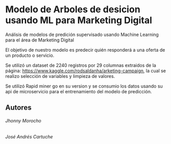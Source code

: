 # Modelo de Arboles de desicion usando ML para Marketing Digital

Análisis de modelos de predición supervisado usando Machine Learning para el área de Marketing Digital

El objetivo de nuestro modelo es predecir quién responderá a una oferta de un producto o servicio.

Se utilizó un dataset de 2240 registros por 29 columnas extraidos de la página: https://www.kaggle.com/rodsaldanha/arketing-campaign,
la cual se realizo selección de variables y limpieza de valores.

Se utilizó Rapid miner go en su version y se consumio los datos usando su api de microservicio para el entrenamiento del modelo de predicción.

Autores
-------
###### *Jhonny Morocho*
###### *José Andrés Cartuche*
